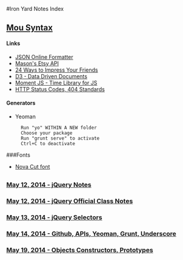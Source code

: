 #Iron Yard Notes Index


## [Mou Syntax](MouSyntax.md)

#### Links
* [JSON Online Formatter](http://jsonformatter.curiousconcept.com/)
* [Mason's Etsy API](https://api.etsy.com/v2/listings/active?api_key=kr9rjq7dc9c24jv6fccq2hus&keywords=stargate&includes=Images)
* [24 Ways to Impress Your Friends](http://www.24ways.org)
* [D3 - Data Driven Documents](http://d3js.org/)
* [Moment JS - Time Library for JS](http://momentjs.com/)
* [HTTP Status Codes, 404 Standards](http://en.wikipedia.org/wiki/List_of_HTTP_status_codes)

#### Generators
* Yeoman
		
		Run "yo" WITHIN A NEW folder
		Choose your package
		Run "grunt serve" to activate
		Ctrl+C to deactivate

###Fonts
*  [Nova Cut font](https://www.google.com/fonts/specimen/Nova+Cut)
## 

### [May 12, 2014 - jQuery Notes](2014/May/12-jQuery-Notes.md)

### [May 12, 2014 - jQuery Official Class Notes](2014/May/12-jQuery-Official-Notes.md)

### [May 13, 2014 - jQuery Selectors](2014/May/13-jQuery-Selectors.md)

### [May 14, 2014 - Github, APIs, Yeoman, Grunt, Underscore](2014/May/14-Github-APIs-Underscore.md)

### [May 19, 2014 - Objects Constructors, Prototypes](2014/May/19-Constructors.md)